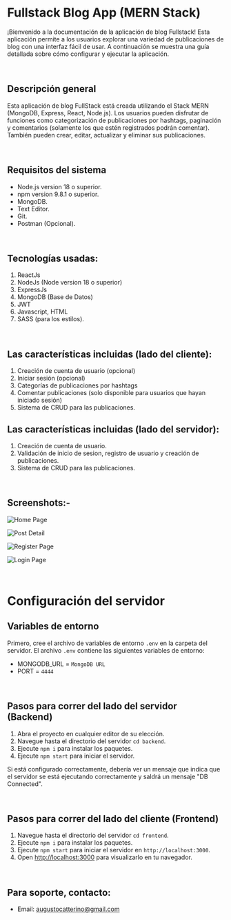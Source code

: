 # Fullstack Blog App (MERN Stack)

¡Bienvenido a la documentación de la aplicación de blog Fullstack! Esta aplicación permite a los usuarios explorar una variedad de publicaciones de blog con una interfaz fácil de usar. A continuación se muestra una guía detallada sobre cómo configurar y ejecutar la aplicación.

&nbsp;

## Descripción general

Esta aplicación de blog FullStack está creada utilizando el Stack MERN (MongoDB, Express, React, Node.js). Los usuarios pueden disfrutar de funciones como categorización de publicaciones por hashtags, paginación y comentarios (solamente los que estén registrados podrán comentar). También pueden crear, editar, actualizar y eliminar sus publicaciones.

&nbsp;

## Requisitos del sistema

- Node.js version 18 o superior.
- npm version 9.8.1 o superior.
- MongoDB.
- Text Editor.
- Git.
- Postman (Opcional).

&nbsp;

## Tecnologías usadas:

1. ReactJs
2. NodeJs (Node version 18 o superior)
3. ExpressJs
4. MongoDB (Base de Datos)
5. JWT
6. Javascript, HTML
7. SASS (para los estilos).

&nbsp;

## Las características incluidas (lado del cliente):

1. Creación de cuenta de usuario (opcional)
2. Iniciar sesión (opcional)
3. Categorías de publicaciones por hashtags
4. Comentar publicaciones (solo disponible para usuarios que hayan iniciado sesión)
5. Sistema de CRUD para las publicaciones.

## Las características incluidas (lado del servidor):

1. Creación de cuenta de usuario.
2. Validación de inicio de sesion, registro de usuario y creación de publicaciones.
3. Sistema de CRUD para las publicaciones.

&nbsp;

## Screenshots:-

![Home Page](https://res.cloudinary.com/dq4gkweh3/image/upload/v1702687229/a82ee7d179e58e9942a189cc7bb71074_e31kcc.jpg)

![Post Detail](https://res.cloudinary.com/dq4gkweh3/image/upload/v1702687231/localhost_3000_posts_undefined_hdkl5u.png)

![Register Page](https://res.cloudinary.com/dq4gkweh3/image/upload/v1702687226/localhost_3000_posts_undefined_3_jemzo0.png)

![Login Page ](https://res.cloudinary.com/dq4gkweh3/image/upload/v1702687227/localhost_3000_posts_undefined_2_vnazzc.png)

&nbsp;
&nbsp;

# Configuración del servidor

## Variables de entorno
Primero, cree el archivo de variables de entorno `.env` en la carpeta del servidor. El archivo `.env` contiene las siguientes variables de entorno:

- MONGODB_URL = `MongoDB URL`
- PORT = `4444`

&nbsp;

## Pasos para correr del lado del servidor (Backend)

1. Abra el proyecto en cualquier editor de su elección.
2. Navegue hasta el directorio del servidor `cd backend`.
3. Ejecute `npm i` para instalar los paquetes.
4. Ejecute `npm start` para iniciar el servidor.

Si está configurado correctamente, debería ver un mensaje que indica que el servidor se está ejecutando correctamente y saldrá un mensaje "DB Connected".

&nbsp;

## Pasos para correr del lado del cliente (Frontend)

1. Navegue hasta el directorio del servidor `cd frontend`.
2. Ejecute `npm i` para instalar los paquetes.
3. Ejecute `npm start` para iniciar el servidor en `http://localhost:3000`.
4. Open [http://localhost:3000](http://localhost:3000) para visualizarlo en tu navegador.

&nbsp;

## Para soporte, contacto:

- Email: augustocatterino@gmail.com